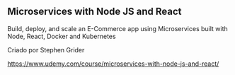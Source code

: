 ## Microservices with Node JS and React
Build, deploy, and scale an E-Commerce app using Microservices built with Node, React, Docker and Kubernetes

Criado por Stephen Grider

https://www.udemy.com/course/microservices-with-node-js-and-react/